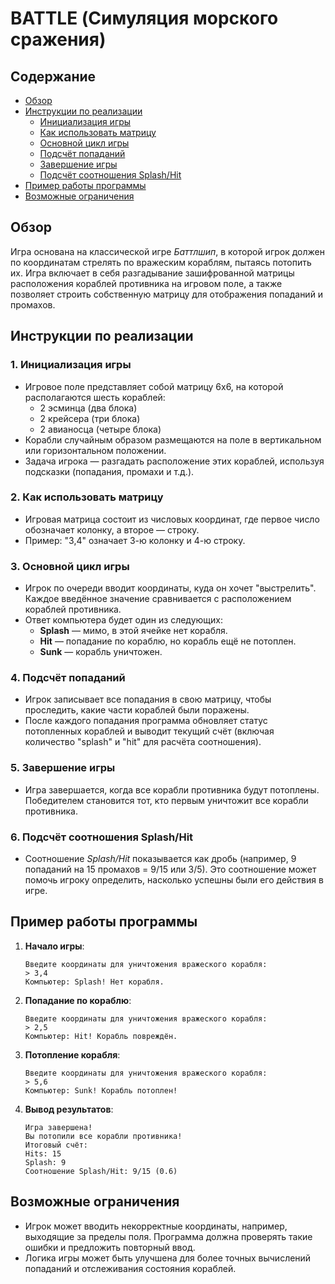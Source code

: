 # BATTLE (Симуляция морского сражения)

## Содержание
- [Обзор](#обзор)
- [Инструкции по реализации](#инструкции-по-реализации)
    - [Инициализация игры](#1-инициализация-игры)
    - [Как использовать матрицу](#2-как-использовать-матрицу)
    - [Основной цикл игры](#3-основной-цикл-игры)
    - [Подсчёт попаданий](#4-подсчёт-попаданий)
    - [Завершение игры](#5-завершение-игры)
    - [Подсчёт соотношения Splash/Hit](#6-подсчёт-соотношения-splashhit)
- [Пример работы программы](#пример-работы-программы)
- [Возможные ограничения](#возможные-ограничения)

## Обзор

Игра основана на классической игре *Баттлшип*, в которой игрок должен по координатам стрелять по вражеским кораблям, пытаясь потопить их. Игра включает в себя разгадывание зашифрованной матрицы расположения кораблей противника на игровом поле, а также позволяет строить собственную матрицу для отображения попаданий и промахов.

## Инструкции по реализации

### 1. Инициализация игры

- Игровое поле представляет собой матрицу 6x6, на которой располагаются шесть кораблей:
    - 2 эсминца (два блока)
    - 2 крейсера (три блока)
    - 2 авианосца (четыре блока)
- Корабли случайным образом размещаются на поле в вертикальном или горизонтальном положении.
- Задача игрока — разгадать расположение этих кораблей, используя подсказки (попадания, промахи и т.д.).

### 2. Как использовать матрицу

- Игровая матрица состоит из числовых координат, где первое число обозначает колонку, а второе — строку.
- Пример: "3,4" означает 3-ю колонку и 4-ю строку.

### 3. Основной цикл игры

- Игрок по очереди вводит координаты, куда он хочет "выстрелить". Каждое введённое значение сравнивается с расположением кораблей противника.
- Ответ компьютера будет один из следующих:
    - **Splash** — мимо, в этой ячейке нет корабля.
    - **Hit** — попадание по кораблю, но корабль ещё не потоплен.
    - **Sunk** — корабль уничтожен.

### 4. Подсчёт попаданий

- Игрок записывает все попадания в свою матрицу, чтобы проследить, какие части кораблей были поражены.
- После каждого попадания программа обновляет статус потопленных кораблей и выводит текущий счёт (включая количество "splash" и "hit" для расчёта соотношения).

### 5. Завершение игры

- Игра завершается, когда все корабли противника будут потоплены. Победителем становится тот, кто первым уничтожит все корабли противника.

### 6. Подсчёт соотношения Splash/Hit

- Соотношение *Splash/Hit* показывается как дробь (например, 9 попаданий на 15 промахов = 9/15 или 3/5). Это соотношение может помочь игроку определить, насколько успешны были его действия в игре.

## Пример работы программы

1. **Начало игры**:
   ```
   Введите координаты для уничтожения вражеского корабля:
   > 3,4
   Компьютер: Splash! Нет корабля.
   ```

2. **Попадание по кораблю**:
   ```
   Введите координаты для уничтожения вражеского корабля:
   > 2,5
   Компьютер: Hit! Корабль повреждён.
   ```

3. **Потопление корабля**:
   ```
   Введите координаты для уничтожения вражеского корабля:
   > 5,6
   Компьютер: Sunk! Корабль потоплен!
   ```

4. **Вывод результатов**:
   ```
   Игра завершена!
   Вы потопили все корабли противника!
   Итоговый счёт:
   Hits: 15
   Splash: 9
   Соотношение Splash/Hit: 9/15 (0.6)
   ```

## Возможные ограничения

- Игрок может вводить некорректные координаты, например, выходящие за пределы поля. Программа должна проверять такие ошибки и предложить повторный ввод.
- Логика игры может быть улучшена для более точных вычислений попаданий и отслеживания состояния кораблей.